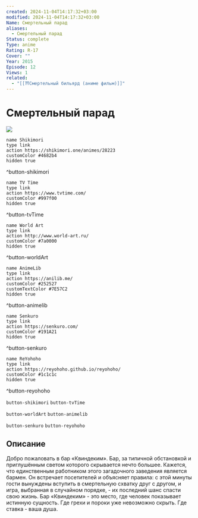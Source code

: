 ```yaml
---
created: 2024-11-04T14:17:32+03:00
modified: 2024-11-04T14:17:32+03:00
Name: Смертельный парад
aliases:
  - Смертельный парад
Status: complete
Type: anime
Rating: R-17
Cover: ""
Year: 2015
Episode: 12
Views: 1
related:
  - "[[⛩️Смертельный бильярд (аниме фильм)]]"
---
```


# Смертельный парад

![](https://nyaa.shikimori.one/uploads/poster/animes/28223/022759737a1a76df5900283060a19634.jpeg)

```button
name Shikimori
type link
action https://shikimori.one/animes/28223
customColor #4682b4
hidden true
```
^button-shikimori

```button
name TV Time
type link
action https://www.tvtime.com/
customColor #997f00
hidden true
```
^button-tvTime

```button
name World Art
type link
action http://www.world-art.ru/
customColor #7a0000
hidden true
```
^button-worldArt

```button
name AnimeLib
type link
action https://anilib.me/
customColor #252527
customTextColor #7E57C2
hidden true
```
^button-animelib

```button
name Senkuro
type link
action https://senkuro.com/
customColor #191A21
hidden true
```
^button-senkuro

```button
name ReYohoho
type link
action https://reyohoho.github.io/reyohoho/
customColor #1c1c1c
hidden true
```
^button-reyohoho

`button-shikimori` `button-tvTime`

`button-worldArt` `button-animelib`

`button-senkuro` `button-reyohoho`

## Описание

Добро пожаловать в бар «Квиндеким». Бар, за типичной обстановкой и приглушённым светом которого скрывается нечто большее. Кажется, что единственным работником этого загадочного заведения является бармен. Он встречает посетителей и объясняет правила: с этой минуты гости вынуждены вступить в смертельную схватку друг с другом, и игра, выбранная в случайном порядке, - их последний шанс спасти свою жизнь. Бар «Квиндеким» - это место, где человек показывает истинную сущность. Где грехи и пороки уже невозможно скрыть. Где ставка - ваша душа.
